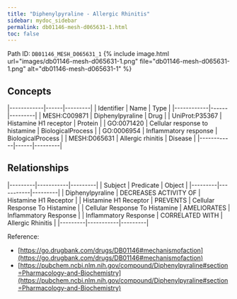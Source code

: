 ```yaml
---
title: "Diphenylpyraline - Allergic Rhinitis"
sidebar: mydoc_sidebar
permalink: db01146-mesh-d065631-1.html
toc: false 
---
```



Path ID: `DB01146_MESH_D065631_1`
{% include image.html url="images/db01146-mesh-d065631-1.png" file="db01146-mesh-d065631-1.png" alt="db01146-mesh-d065631-1" %}

## Concepts

|------------|------|---------|
| Identifier | Name | Type    |
|------------|------|---------|
| MESH:C009871 | Diphenylpyraline | Drug |
| UniProt:P35367 | Histamine H1 receptor | Protein |
| GO:0071420 | Cellular response to histamine | BiologicalProcess |
| GO:0006954 | Inflammatory response | BiologicalProcess |
| MESH:D065631 | Allergic rhinitis | Disease |
|------------|------|---------|

## Relationships

|---------|-----------|---------|
| Subject | Predicate | Object  |
|---------|-----------|---------|
| Diphenylpyraline | DECREASES ACTIVITY OF | Histamine H1 Receptor |
| Histamine H1 Receptor | PREVENTS | Cellular Response To Histamine |
| Cellular Response To Histamine | AMELIORATES | Inflammatory Response |
| Inflammatory Response | CORRELATED WITH | Allergic Rhinitis |
|---------|-----------|---------|

Reference: 
  - [https://go.drugbank.com/drugs/DB01146#mechanismofaction](https://go.drugbank.com/drugs/DB01146#mechanismofaction)
  - [https://pubchem.ncbi.nlm.nih.gov/compound/Diphenylpyraline#section=Pharmacology-and-Biochemistry](https://pubchem.ncbi.nlm.nih.gov/compound/Diphenylpyraline#section=Pharmacology-and-Biochemistry)
